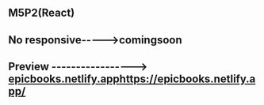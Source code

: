 ## M5P2(React)
## No responsive----->comingsoon
## Preview ----------------->  [epicbooks.netlify.app](https://epicbooks.netlify.app/)https://epicbooks.netlify.app/
